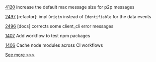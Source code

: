 
[4120](https://github.com/hyperledger/besu/pull/4120) increase the default max message size for p2p messages

[2497](https://github.com/hyperledger/iroha/pull/2497) [refactor]: impl `Origin` instead of `Identifiable` for the data events

[2496](https://github.com/hyperledger/iroha/pull/2496) [docs] corrects some client_cli error messages

[1407](https://github.com/hyperledger/caliper/pull/1407) Add workflow to test npm packages

[1406](https://github.com/hyperledger/caliper/pull/1406) Cache node modules across CI workflows


[See more >>>](https://start-here.hyperledger.org/pull-requests)
